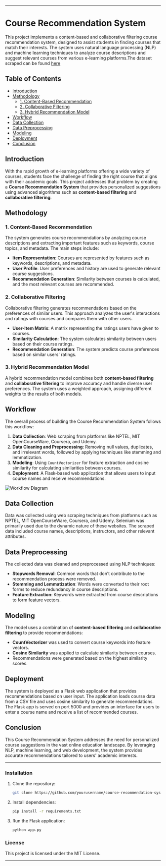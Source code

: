 

---

# Course Recommendation System

This project implements a content-based and collaborative filtering course recommendation system, designed to assist students in finding courses that match their interests. The system uses natural language processing (NLP) and machine learning techniques to analyze course descriptions and suggest relevant courses from various e-learning platforms.The dataset scraped can be found [here](https://drive.google.com/drive/folders/YOUR_FOLDER_ID)


## Table of Contents
- [Introduction](#introduction)
- [Methodology](#methodology)
  - [1. Content-Based Recommendation](#1-content-based-recommendation)
  - [2. Collaborative Filtering](#2-collaborative-filtering)
  - [3. Hybrid Recommendation Model](#3-hybrid-recommendation-model)
- [Workflow](#workflow)
- [Data Collection](#data-collection)
- [Data Preprocessing](#data-preprocessing)
- [Modeling](#modeling)
- [Deployment](#deployment)
- [Conclusion](#conclusion)

## Introduction
With the rapid growth of e-learning platforms offering a wide variety of courses, students face the challenge of finding the right course that aligns with their academic goals. This project addresses that problem by creating a **Course Recommendation System** that provides personalized suggestions using advanced algorithms such as **content-based filtering** and **collaborative filtering**.

## Methodology

### 1. Content-Based Recommendation
The system generates course recommendations by analyzing course descriptions and extracting important features such as keywords, course topics, and metadata. The main steps include:
- **Item Representation**: Courses are represented by features such as keywords, descriptions, and metadata.
- **User Profile**: User preferences and history are used to generate relevant course suggestions.
- **Recommendation Generation**: Similarity between courses is calculated, and the most relevant courses are recommended.

### 2. Collaborative Filtering
Collaborative filtering generates recommendations based on the preferences of similar users. This approach analyzes the user's interactions and ratings with courses and compares them with other users.
- **User-Item Matrix**: A matrix representing the ratings users have given to courses.
- **Similarity Calculation**: The system calculates similarity between users based on their course ratings.
- **Recommendation Generation**: The system predicts course preferences based on similar users' ratings.

### 3. Hybrid Recommendation Model
A hybrid recommendation model combines both **content-based filtering** and **collaborative filtering** to improve accuracy and handle diverse user preferences. The system uses a weighted approach, assigning different weights to the results of both models.

## Workflow

The overall process of building the Course Recommendation System follows this workflow:

1. **Data Collection**: Web scraping from platforms like NPTEL, MIT OpenCourseWare, Coursera, and Udemy.
2. **Data Cleaning and Preprocessing**: Removing null values, duplicates, and irrelevant words, followed by applying techniques like stemming and lemmatization.
3. **Modeling**: Using `CountVectorizer` for feature extraction and cosine similarity for calculating similarities between courses.
4. **Deployment**: A Flask-based web application that allows users to input course names and receive recommendations.

![Workflow Diagram](assets/workflow_diagram.png)

## Data Collection
Data was collected using web scraping techniques from platforms such as NPTEL, MIT OpenCourseWare, Coursera, and Udemy. Selenium was primarily used due to the dynamic nature of these websites. The scraped data included course names, descriptions, instructors, and other relevant attributes.

## Data Preprocessing
The collected data was cleaned and preprocessed using NLP techniques:
- **Stopwords Removal**: Common words that don’t contribute to the recommendation process were removed.
- **Stemming and Lemmatization**: Words were converted to their root forms to reduce redundancy in course descriptions.
- **Feature Extraction**: Keywords were extracted from course descriptions to form feature vectors.

## Modeling
The model uses a combination of **content-based filtering** and **collaborative filtering** to provide recommendations:
- **CountVectorizer** was used to convert course keywords into feature vectors.
- **Cosine Similarity** was applied to calculate similarity between courses.
- Recommendations were generated based on the highest similarity scores.

## Deployment
The system is deployed as a Flask web application that provides recommendations based on user input. The application loads course data from a CSV file and uses cosine similarity to generate recommendations. The Flask app is served on port 5000 and provides an interface for users to enter a course name and receive a list of recommended courses.

## Conclusion
This Course Recommendation System addresses the need for personalized course suggestions in the vast online education landscape. By leveraging NLP, machine learning, and web development, the system provides accurate recommendations tailored to users' academic interests.

---

### Installation

1. Clone the repository:
   ```bash
   git clone https://github.com/yourusername/course-recommendation-system.git
   ```

2. Install dependencies:
   ```bash
   pip install -r requirements.txt
   ```

3. Run the Flask application:
   ```bash
   python app.py
   ```

### License
This project is licensed under the MIT License.

---
